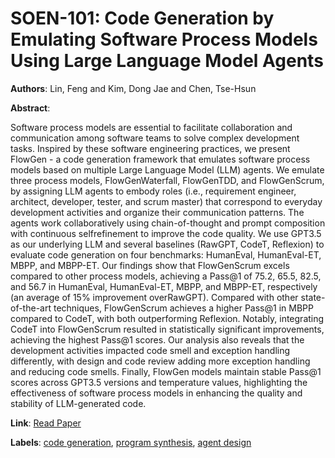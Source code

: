 # SOEN-101: Code Generation by Emulating Software Process Models Using Large Language Model Agents

**Authors**: Lin, Feng and Kim, Dong Jae and Chen, Tse-Hsun

**Abstract**:

Software process models are essential to facilitate collaboration and communication among software teams to solve complex development tasks. Inspired by these software engineering practices, we present FlowGen - a code generation framework that emulates software process models based on multiple Large Language Model (LLM) agents. We emulate three process models, FlowGenWaterfall, FlowGenTDD, and FlowGenScrum, by assigning LLM agents to embody roles (i.e., requirement engineer, architect, developer, tester, and scrum master) that correspond to everyday development activities and organize their communication patterns. The agents work collaboratively using chain-of-thought and prompt composition with continuous selfrefinement to improve the code quality. We use GPT3.5 as our underlying LLM and several baselines (RawGPT, CodeT, Reflexion) to evaluate code generation on four benchmarks: HumanEval, HumanEval-ET, MBPP, and MBPP-ET. Our findings show that FlowGenScrum excels compared to other process models, achieving a Pass@1 of 75.2, 65.5, 82.5, and 56.7 in HumanEval, HumanEval-ET, MBPP, and MBPP-ET, respectively (an average of 15% improvement overRawGPT). Compared with other state-of-the-art techniques, FlowGenScrum achieves a higher Pass@1 in MBPP compared to CodeT, with both outperforming Reflexion. Notably, integrating CodeT into FlowGenScrum resulted in statistically significant improvements, achieving the highest Pass@1 scores. Our analysis also reveals that the development activities impacted code smell and exception handling differently, with design and code review adding more exception handling and reducing code smells. Finally, FlowGen models maintain stable Pass@1 scores across GPT3.5 versions and temperature values, highlighting the effectiveness of software process models in enhancing the quality and stability of LLM-generated code.

**Link**: [Read Paper](https://doi.ieeecomputersociety.org/10.1109/ICSE55347.2025.00140)

**Labels**: [code generation](../../labels/code_generation.md), [program synthesis](../../labels/program_synthesis.md), [agent design](../../labels/agent_design.md)
